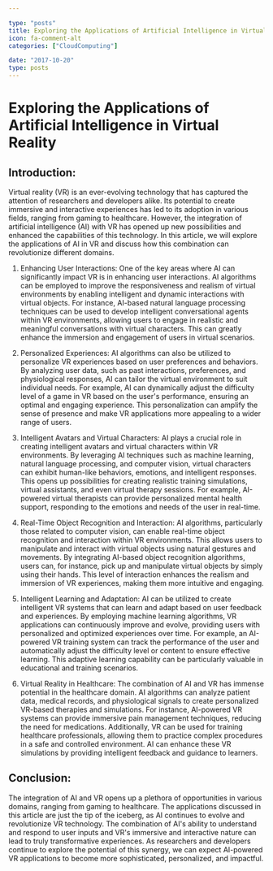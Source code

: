 ```yaml
---

type: "posts"
title: Exploring the Applications of Artificial Intelligence in Virtual Reality
icon: fa-comment-alt
categories: ["CloudComputing"]

date: "2017-10-20"
type: posts
---
```





# Exploring the Applications of Artificial Intelligence in Virtual Reality

## Introduction:
Virtual reality (VR) is an ever-evolving technology that has captured the attention of researchers and developers alike. Its potential to create immersive and interactive experiences has led to its adoption in various fields, ranging from gaming to healthcare. However, the integration of artificial intelligence (AI) with VR has opened up new possibilities and enhanced the capabilities of this technology. In this article, we will explore the applications of AI in VR and discuss how this combination can revolutionize different domains.

1. Enhancing User Interactions:
One of the key areas where AI can significantly impact VR is in enhancing user interactions. AI algorithms can be employed to improve the responsiveness and realism of virtual environments by enabling intelligent and dynamic interactions with virtual objects. For instance, AI-based natural language processing techniques can be used to develop intelligent conversational agents within VR environments, allowing users to engage in realistic and meaningful conversations with virtual characters. This can greatly enhance the immersion and engagement of users in virtual scenarios.

2. Personalized Experiences:
AI algorithms can also be utilized to personalize VR experiences based on user preferences and behaviors. By analyzing user data, such as past interactions, preferences, and physiological responses, AI can tailor the virtual environment to suit individual needs. For example, AI can dynamically adjust the difficulty level of a game in VR based on the user's performance, ensuring an optimal and engaging experience. This personalization can amplify the sense of presence and make VR applications more appealing to a wider range of users.

3. Intelligent Avatars and Virtual Characters:
AI plays a crucial role in creating intelligent avatars and virtual characters within VR environments. By leveraging AI techniques such as machine learning, natural language processing, and computer vision, virtual characters can exhibit human-like behaviors, emotions, and intelligent responses. This opens up possibilities for creating realistic training simulations, virtual assistants, and even virtual therapy sessions. For example, AI-powered virtual therapists can provide personalized mental health support, responding to the emotions and needs of the user in real-time.

4. Real-Time Object Recognition and Interaction:
AI algorithms, particularly those related to computer vision, can enable real-time object recognition and interaction within VR environments. This allows users to manipulate and interact with virtual objects using natural gestures and movements. By integrating AI-based object recognition algorithms, users can, for instance, pick up and manipulate virtual objects by simply using their hands. This level of interaction enhances the realism and immersion of VR experiences, making them more intuitive and engaging.

5. Intelligent Learning and Adaptation:
AI can be utilized to create intelligent VR systems that can learn and adapt based on user feedback and experiences. By employing machine learning algorithms, VR applications can continuously improve and evolve, providing users with personalized and optimized experiences over time. For example, an AI-powered VR training system can track the performance of the user and automatically adjust the difficulty level or content to ensure effective learning. This adaptive learning capability can be particularly valuable in educational and training scenarios.

6. Virtual Reality in Healthcare:
The combination of AI and VR has immense potential in the healthcare domain. AI algorithms can analyze patient data, medical records, and physiological signals to create personalized VR-based therapies and simulations. For instance, AI-powered VR systems can provide immersive pain management techniques, reducing the need for medications. Additionally, VR can be used for training healthcare professionals, allowing them to practice complex procedures in a safe and controlled environment. AI can enhance these VR simulations by providing intelligent feedback and guidance to learners.

## Conclusion:
The integration of AI and VR opens up a plethora of opportunities in various domains, ranging from gaming to healthcare. The applications discussed in this article are just the tip of the iceberg, as AI continues to evolve and revolutionize VR technology. The combination of AI's ability to understand and respond to user inputs and VR's immersive and interactive nature can lead to truly transformative experiences. As researchers and developers continue to explore the potential of this synergy, we can expect AI-powered VR applications to become more sophisticated, personalized, and impactful.